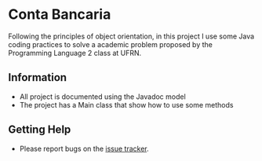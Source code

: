 # Conta Bancaria

Following the principles of object orientation, in this project I use some Java coding practices to solve a academic problem proposed by the Programming Language 2 class at UFRN.

## Information

* All project is documented using the Javadoc model
* The project has a Main class that show how to use some methods

## Getting Help

* Please report bugs on the [issue tracker](https://github.com/arthurcohen/ContaBancaria-Java/issues).
